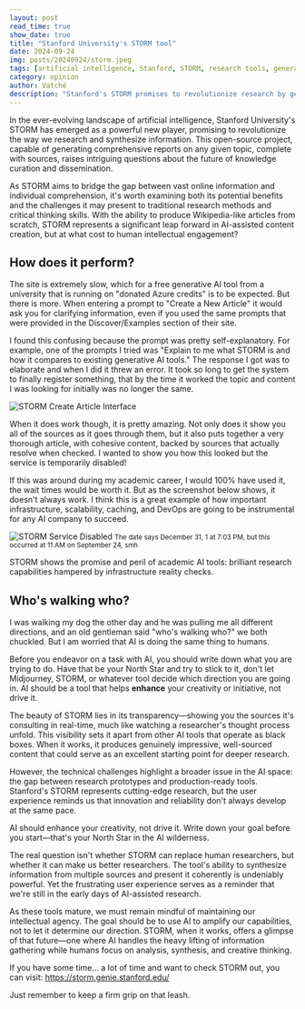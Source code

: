 ```yaml
---
layout: post
read_time: true
show_date: true
title: "Stanford University's STORM tool"
date: 2024-09-24
img: posts/20240924/storm.jpeg
tags: [artificial intelligence, Stanford, STORM, research tools, generative AI, academic research]
category: opinion
author: Vatché
description: "Stanford's STORM promises to revolutionize research by generating comprehensive reports with sources. But does this powerful AI tool enhance or replace human intellectual engagement?"
---
```


In the ever-evolving landscape of artificial intelligence, Stanford University's STORM has emerged as a powerful new player, promising to revolutionize the way we research and synthesize information. This open-source project, capable of generating comprehensive reports on any given topic, complete with sources, raises intriguing questions about the future of knowledge curation and dissemination.

As STORM aims to bridge the gap between vast online information and individual comprehension, it's worth examining both its potential benefits and the challenges it may present to traditional research methods and critical thinking skills. With the ability to produce Wikipedia-like articles from scratch, STORM represents a significant leap forward in AI-assisted content creation, but at what cost to human intellectual engagement?

## How does it perform?

The site is extremely slow, which for a free generative AI tool from a university that is running on "donated Azure credits" is to be expected. But there is more. When entering a prompt to "Create a New Article" it would ask you for clarifying information, even if you used the same prompts that were provided in the Discover/Examples section of their site.

I found this confusing because the prompt was pretty self-explanatory. For example, one of the prompts I tried was "Explain to me what STORM is and how it compares to existing generative AI tools." The response I got was to elaborate and when I did it threw an error. It took so long to get the system to finally register something, that by the time it worked the topic and content I was looking for initially was no longer the same.

![STORM Create Article Interface](./assets/img/posts/20240924/storm-create-article.png)

When it does work though, it is pretty amazing. Not only does it show you all of the sources as it goes through them, but it also puts together a very thorough article, with cohesive content, backed by sources that actually resolve when checked. I wanted to show you how this looked but the service is temporarily disabled!

If this was around during my academic career, I would 100% have used it, the wait times would be worth it. But as the screenshot below shows, it doesn't always work. I think this is a great example of how important infrastructure, scalability, caching, and DevOps are going to be instrumental for any AI company to succeed.

![STORM Service Disabled](./assets/img/posts/20240924/storm-service-disabled.png)
<small>The date says December 31, 1 at 7:03 PM, but this occurred at 11 AM on September 24, smh</small>

<tweet>STORM shows the promise and peril of academic AI tools: brilliant research capabilities hampered by infrastructure reality checks.</tweet>

## Who's walking who?

I was walking my dog the other day and he was pulling me all different directions, and an old gentleman said "who's walking who?" we both chuckled. But I am worried that AI is doing the same thing to humans.

Before you endeavor on a task with AI, you should write down what you are trying to do. Have that be your North Star and try to stick to it, don't let Midjourney, STORM, or whatever tool decide which direction you are going in. AI should be a tool that helps **enhance** your creativity or initiative, not drive it.

The beauty of STORM lies in its transparency—showing you the sources it's consulting in real-time, much like watching a researcher's thought process unfold. This visibility sets it apart from other AI tools that operate as black boxes. When it works, it produces genuinely impressive, well-sourced content that could serve as an excellent starting point for deeper research.

However, the technical challenges highlight a broader issue in the AI space: the gap between research prototypes and production-ready tools. Stanford's STORM represents cutting-edge research, but the user experience reminds us that innovation and reliability don't always develop at the same pace.

<tweet>AI should enhance your creativity, not drive it. Write down your goal before you start—that's your North Star in the AI wilderness.</tweet>

The real question isn't whether STORM can replace human researchers, but whether it can make us better researchers. The tool's ability to synthesize information from multiple sources and present it coherently is undeniably powerful. Yet the frustrating user experience serves as a reminder that we're still in the early days of AI-assisted research.

As these tools mature, we must remain mindful of maintaining our intellectual agency. The goal should be to use AI to amplify our capabilities, not to let it determine our direction. STORM, when it works, offers a glimpse of that future—one where AI handles the heavy lifting of information gathering while humans focus on analysis, synthesis, and creative thinking.

If you have some time... a lot of time and want to check STORM out, you can visit: https://storm.genie.stanford.edu/

Just remember to keep a firm grip on that leash.